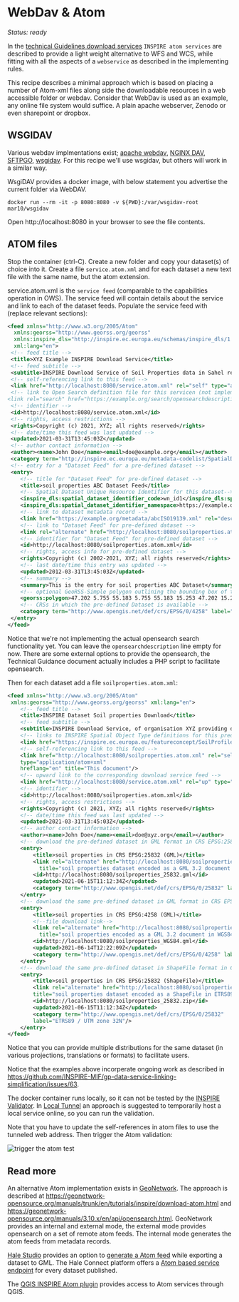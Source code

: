 # WebDav & Atom

*Status: ready*

In the [technical Guidelines download services](https://inspire.ec.europa.eu/documents/technical-guidance-implementation-inspire-download-services) `INSPIRE atom services` are described to provide a light weight alternative to WFS and WCS, while fitting with all the aspects of a `webservice` as described in the implementing rules. 

This recipe describes a minimal approach which is based on placing a number of Atom-xml files along side the downloadable resources in a web accessible folder or webdav. Consider that WebDav is used as an example, any online file system would suffice. A plain apache webserver, Zenodo or even sharepoint or dropbox.

## WSGIDAV

Various webdav implmentations exist; [apache webdav](https://httpd.apache.org/docs/2.4/mod/mod_dav.html), [NGINX DAV](https://nginx.org/en/docs/http/ngx_http_dav_module.html), [SFTPGO](https://github.com/drakkan/sftpgo), [wsgidav](https://wsgidav.readthedocs.io/). For this recipe we'll use wsgidav, but others will work in a similar way.

WsgiDAV provides a docker image, with below statement you advertise the current folder via WebDAV.

```
docker run --rm -it -p 8080:8080 -v ${PWD}:/var/wsgidav-root mar10/wsgidav
```

Open http://localhost:8080 in your browser to see the file contents.

## ATOM files

Stop the container (ctrl-C). Create a new folder and copy your dataset(s) of choice into it. Create a file `service.atom.xml` and for each dataset a new text file with the same name, but the atom extension.

service.atom.xml is the `service feed` (comparable to the capabilities operation in OWS). The service feed will contain details about the service and link to each of the dataset feeds. Populate the service feed with (replace relevant sections):

```xml
<feed xmlns="http://www.w3.org/2005/Atom"
  xmlns:georss="http://www.georss.org/georss" 
  xmlns:inspire_dls="http://inspire.ec.europa.eu/schemas/inspire_dls/1.0" 
  xml:lang="en">
 <!-- feed title -->
 <title>XYZ Example INSPIRE Download Service</title>
 <!-- feed subtitle -->
 <subtitle>INSPIRE Download Service of Soil Properties data in Sahel region</subtitle>
 <!-- self-referencing link to this feed -->
 <link href="http://localhost:8080/service.atom.xml" rel="self" type="application/atom+xml"  hreflang="en" title="This document"/>
 <!-- link to Open Search definition file for this servicen (not implemented) 
<link rel="search" href="https://example.org/search/opensearchdescription.xml" type="application/opensearchdescription+xml" title="Open Search Description for XYZ download service"/> -->
 <!-- identifier -->
 <id>http://localhost:8080/service.atom.xml</id>
 <!-- rights, access restrictions -->
 <rights>Copyright (c) 2021, XYZ; all rights reserved</rights>
 <!-- date/time this feed was last updated -->
 <updated>2021-03-31T13:45:03Z</updated>
 <!-- author contact information -->
 <author><name>John Doe</name><email>doe@example.org</email></author>
 <category term="http://inspire.ec.europa.eu/metadata-codelist/SpatialDataServiceCategory/infoFeatureAccessService" scheme="http://inspire.ec.europa.eu/metadata-codelist/SpatialDataServiceCategory"/>
 <!-- entry for a "Dataset Feed" for a pre-defined dataset -->
 <entry>
    <!-- title for "Dataset Feed" for pre-defined dataset -->
    <title>soil properties ABC Dataset Feed</title>
    <!-- Spatial Dataset Unique Resource Identifier for this dataset-->
    <inspire_dls:spatial_dataset_identifier_code>wn_id1</inspire_dls:spatial_dataset_identifier_code> 
    <inspire_dls:spatial_dataset_identifier_namespace>https://example.org/</inspire_dls:spatial_dataset_identifier_namespace>
    <!-- link to dataset metadata record -->
    <link href="https://example.org/metadata/abcISO19139.xml" rel="describedby" type="application/xml"/>
    <!-- link to "Dataset Feed" for pre-defined dataset -->
    <link rel="alternate" href="http://localhost:8080/soilproperties.atom.xml" type="application/atom+xml"  hreflang="en" title="Feed containing the soil properties data"/>
    <!-- identifier for "Dataset Feed" for pre-defined dataset -->
    <id>http://localhost:8080/soilproperties.atom.xml</id>
    <!-- rights, access info for pre-defined dataset -->
    <rights>Copyright (c) 2002-2021, XYZ; all rights reserved</rights>
    <!-- last date/time this entry was updated -->
    <updated>2012-03-31T13:45:03Z</updated>
    <!-- summary -->
    <summary>This is the entry for soil properties ABC Dataset</summary>
    <!-- optional GeoRSS-Simple polygon outlining the bounding box of the pre-defined dataset described by the entry. Must be lat lon -->
    <georss:polygon>47.202 5.755 55.183 5.755 55.183 15.253 47.202 15.253 47.202 5.755</georss:polygon>
    <!-- CRSs in which the pre-defined Dataset is available -->
    <category term="http://www.opengis.net/def/crs/EPSG/0/4258" label="ETRS89"/>
 </entry>
</feed>
```

Notice that we're not implementing the actual opensearch search functionality yet. You can leave the `opensearchdescription` line empty for now. There are some external options to provide the opensearch, the Technical Guidance document actually includes a PHP script to facilitate opensearch.

Then for each dataset add a file `soilproperties.atom.xml`:

```xml
<feed xmlns="http://www.w3.org/2005/Atom"
 xmlns:georss="http://www.georss.org/georss" xml:lang="en">
    <!-- feed title -->
    <title>INSPIRE Dataset Soil properties Download</title>
    <!-- feed subtitle -->
    <subtitle>INSPIRE Download Service, of organisation XYZ providing dataset Soil Properties</subtitle>
    <!-- links to INSPIRE Spatial Object Type definitions for this predefined dataset -->
    <link href="https://inspire.ec.europa.eu/featureconcept/SoilProfile" rel="describedby" type="text/html"/>
    <!-- self-referencing link to this feed -->
    <link href="http://localhost:8080/soilproperties.atom.xml" rel="self" 
    type="application/atom+xml"
    hreflang="en" title="This document"/>
    <!-- upward link to the corresponding download service feed -->
    <link href="http://localhost:8080/service.atom.xml" rel="up" type="application/atom+xml" hreflang="en" title="The parent service feed document"/>
    <!-- identifier -->
    <id>http://localhost:8080/soilproperties.atom.xml</id>
    <!-- rights, access restrictions -->
    <rights>Copyright (c) 2021, XYZ; all rights reserved</rights>
    <!-- date/time this feed was last updated -->
    <updated>2021-03-31T13:45:03Z</updated>
    <!-- author contact information -->
    <author><name>John Doe</name><email>doe@xyz.org</email></author>
    <!-- download the pre-defined dataset in GML format in CRS EPSG:25832 --> 
    <entry>
        <title>soil properties in CRS EPSG:25832 (GML)</title>
        <link rel="alternate" href="http://localhost:8080/soilproperties_25832.gml" type="application/gml+xml;version=3.2" hreflang="en" length="34987" 
          title="soil properties dataset encoded as a GML 3.2 document in ETRS89 UTM zone 32N (http://www.opengis.net/def/crs/EPSG/0/25832)"/>
        <id>http://localhost:8080/soilproperties_25832.gml</id>
        <updated>2021-06-15T11:12:34Z</updated>
        <category term="http://www.opengis.net/def/crs/EPSG/0/25832" label="ETRS89 / UTM zone 32N"/>
    </entry>
    <!-- download the same pre-defined dataset in GML format in CRS EPSG:4258-->
    <entry>
        <title>soil properties in CRS EPSG:4258 (GML)</title>
        <!--file download link-->
        <link rel="alternate" href="http://localhost:8080/soilproperties_WGS84.gml" type="application/gml+xml;version=3.2" hreflang="en" length="37762" 
          title="soil properties encoded as a GML 3.2 document in WGS84 geographic coordinates (http://www.opengis.net/def/crs/OGC/1.3/CRS84)"/>
        <id>http://localhost:8080/soilproperties_WGS84.gml</id>
        <updated>2021-06-14T12:22:09Z</updated>
        <category term="http://www.opengis.net/def/crs/EPSG/0/4258" label="ETRS89"/>
    </entry>
    <!-- download the same pre-defined dataset in ShapeFile format in CRS EPSG:25832, ShapeFile is in a single zip archive.-->
    <entry>
        <title>soil properties in CRS EPSG:25832 (ShapeFile)</title>
        <link rel="alternate" href="http://localhost:8080/soilproperties_25832.zip" type="application/xshapefile" hreflang="en" length="89274" 
        title="soil properties dataset encoded as a ShapeFile in ETRS89 UTM zone 32N (http://www.opengis.net/def/crs/EPSG/0/25832)"/>
        <id>http://localhost:8080/soilproperties_25832.zip</id>
        <updated>2021-06-15T11:12:34Z</updated>
        <category term="http://www.opengis.net/def/crs/EPSG/0/25832" 
        label="ETRS89 / UTM zone 32N"/>
    </entry>
</feed>
```

Notice that you can provide multiple distributions for the same dataset (in various projections, translations or formats) to facilitate users.

Notice that the examples above incorperate ongoing work as described in https://github.com/INSPIRE-MIF/gp-data-service-linking-simplification/issues/63.

The docker container runs locally, so it can not be tested by the [INSPIRE Validator](https://inspire.ec.europa.eu/validator/test-selection/index.html). 
In [Local Tunnel](../utils/localtunnel.md) an approach is suggested to temporarily host a local service online, so you can run the validation.

Note that you have to update the self-references in atom files to use the tunneled web address. Then trigger the Atom validation:

![trigger the atom test](img/atom-test.png)

## Read more

An alternative Atom implementation exists in [GeoNetwork](https://geonetwork-opensource.org/). The approach is described at https://geonetwork-opensource.org/manuals/trunk/en/tutorials/inspire/download-atom.html and https://geonetwork-opensource.org/manuals/3.10.x/en/api/opensearch.html. GeoNetwork provides an internal and external mode, the external mode provides opensearch on a set of remote atom feeds. The internal mode generates the atom feeds from metadata records.

[Hale Studio](http://halestudio.org) provides an option to [generate a Atom feed](http://help.halestudio.org/latest/index.jsp?topic=%2Feu.esdihumboldt.hale.doc.user%2Fhtml%2Freference%2Fexport%2Finspiregml_data.html&resultof%3D%2522%2561%2574%256f%256d%2522%2520) while exporting a dataset to GML. The Hale Connect platform offers a [Atom based service endpoint](https://help.wetransform.to/docs/references/data/2018-03-07-reference-data-download-services) for every dataset published.

The [QGIS INSPIRE Atom plugin](https://plugins.qgis.org/plugins/inspireatomclient/) provides access to Atom services through QGIS.

